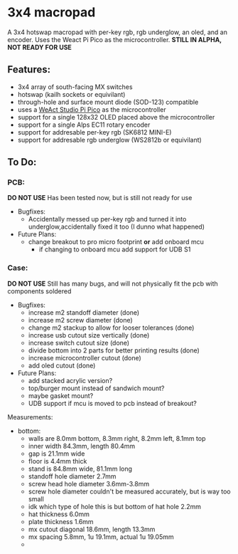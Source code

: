 # 3x4 macropad
A 3x4 hotswap macropad with per-key rgb, rgb underglow, an oled, and an encoder. Uses the Weact Pi Pico as the microcontroller.
**STILL IN ALPHA, NOT READY FOR USE**
## Features:
- 3x4 array of south-facing MX switches
- hotswap (kailh sockets or equivilant)
- through-hole and surface mount diode (SOD-123) compatible
- uses a [WeAct Studio Pi Pico](https://www.aliexpress.us/item/3256803521775546.html?spm=a2g0o.productlist.main.21.2b183894Ed1md6&algo_pvid=a2d29449-dd97-4924-b1b0-dca670c23c11&algo_exp_id=a2d29449-dd97-4924-b1b0-dca670c23c11-10&pdp_npi=3%40dis%21USD%214.08%213.96%21%21%21%21%21%40212272e216815772675866023d071b%2112000026898823783%21sea%21US%214210481755&curPageLogUid=xUKSE3v0SzRr) as the microcontroller 
- support for a single 128x32 OLED placed above the microcontroller
- support for a single Alps EC11 rotary encoder
- support for addresable per-key rgb (SK6812 MINI-E) 
- support for addresable rgb underglow (WS2812b or equivilant)

## To Do:
### PCB:
**DO NOT USE**
    Has been tested now, but is still not ready for use
- Bugfixes:
    -   Accidentally messed up per-key rgb and turned it into underglow,accidentally fixed it too (I dunno what happened)
- Future Plans:
    -   change breakout to pro micro footprint **or** add onboard mcu
        - if changing to onboard mcu add support for UDB S1
### Case:
**DO NOT USE**
    Still has many bugs, and will not physically fit the pcb with components soldered
- Bugfixes:
    -   increase m2 standoff diameter (done)
    -   increase m2 screw diameter (done)
    -   change m2 stackup to allow for looser tolerances (done)
    -   increase usb cutout size vertically (done)
    -   increase switch cutout size (done)
    -   divide bottom into 2 parts for better printing results (done)
    -   increase microcontroller cutout (done)
    -   add oled cutout (done)
- Future Plans:
    -   add stacked acrylic version?
    -   top/burger mount instead of sandwich mount?
    -   maybe gasket mount?
    -   UDB support if mcu is moved to pcb instead of breakout?





Measurements:
- bottom:
    - walls are 8.0mm bottom, 8.3mm right, 8.2mm left, 8.1mm top
    - inner width 84.3mm, length 80.4mm
    - gap is 21.1mm wide
    - floor is 4.4mm thick
    - stand is 84.8mm wide, 81.1mm long
    - standoff hole diameter 2.7mm
    - screw head hole diameter 3.6mm-3.8mm
    - screw hole diameter couldn't be measured accurately, but is way too small
    - idk which type of hole this is but bottom of hat hole 2.2mm
    - hat thickness 6.0mm
    - plate thickness 1.6mm
    - mx cutout diagonal 18.6mm, length 13.3mm
    - mx spacing 5.8mm, 1u 19.1mm, actual 1u 19.05mm
    - 